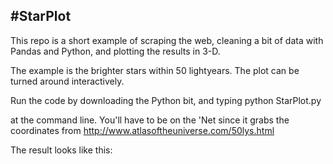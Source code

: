 #StarPlot
--------

This repo is a short example of scraping the web, cleaning a bit of data with Pandas and Python,
and plotting the results in 3-D.

The example is the brighter stars within 50 lightyears. The plot can be turned around interactively.

Run the code by downloading the Python bit, and typing
python StarPlot.py

at the command line.  You'll have to be on the 'Net since it grabs the coordinates from 
http://www.atlasoftheuniverse.com/50lys.html


The result looks like this:
<a href='Stars.png'/>
